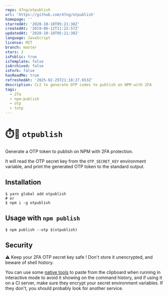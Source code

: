 ```yaml
---
repo: 47ng/otpublish
url: 'https://github.com/47ng/otpublish'
homepage: ''
starredAt: '2020-10-10T05:21:38Z'
createdAt: '2019-06-12T11:22:57Z'
updatedAt: '2020-10-10T05:21:38Z'
language: JavaScript
license: MIT
branch: master
stars: 2
isPublic: true
isTemplate: false
isArchived: false
isFork: false
hasReadMe: true
refreshedAt: '2025-02-25T21:18:27.653Z'
description: CLI to generate OTP codes to publish on NPM with 2FA
tags:
  - 2fa
  - npm-publish
  - otp
  - totp
---
```


# ⏱️🔐 `otpublish`

Generate a OTP token to publish on NPM with 2FA protection.

It will read the OTP secret key from the `OTP_SECRET_KEY` environment
variable, and print the generated OTP token to the standard output.

## Installation

```shell
$ yarn global add otpublish
# or
$ npm i -g otpublish
```

## Usage with `npm publish`

```shell
$ npm publish --otp $(otpublish)
```

## Security

⚠️ Keep your 2FA OTP secret key safe ! Don't store it unencrypted, and beware of shell history.

You can use some [native tools](https://stackoverflow.com/questions/749544/pipe-to-from-the-clipboard-in-bash-script)
to paste from the clipboard when running in interactive mode to avoid
it showing on the command history, and if using it on a CI server, make
sure they encrypt your secret environment variables. If they don't, you
should probably look for another service.
